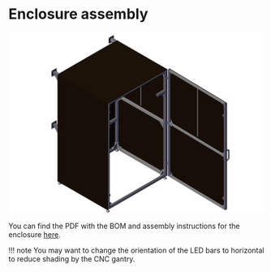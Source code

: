 # Enclosure assembly

![](../../assets/images/plant_imager_v3/enclosure/Plant-imager_Box_1.jpg)

You can find the PDF with the BOM and assembly instructions for the enclosure [here](../../assets/images/plant_imager_v3/enclosure/Plant-imager_Box-BOM_Assembly.pdf).

!!! note
    You may want to change the orientation of the LED bars to horizontal to reduce shading by the CNC gantry.